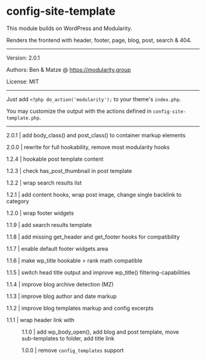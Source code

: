 # config-site-template 

This module builds on WordPress and Modularity.

Renders the frontend with header, footer, page, blog, post, search & 404.

---

Version: 2.0.1

Authors: Ben & Matze @ https://modularity.group

License: MIT

---

Just add `<?php do_action('modularity');` to your theme's `index.php`.

You may customize the output with the actions defined in `config-site-template.php`.

---

2.0.1 | add body_class() and post_class() to container markup elements 

2.0.0 | rewrite for full hookability, remove most modularity hooks

1.2.4 | hookable post template content

1.2.3 | check has_post_thumbnail in post template

1.2.2 | wrap search results list

1.2.1 | add content hooks, wrap post image, change single backlink to category

1.2.0 | wrap footer widgets

1.1.9 | add search results template

1.1.8 | add missing get_header and get_footer hooks for compatibility

1.1.7 | enable default footer widgets area 

1.1.6 | make wp_title hookable > rank math compatible

1.1.5 | switch head title output and improve wp_title() filtering-capabilities

1.1.4 | improve blog archive detection (MZ)

1.1.3 | improve blog author and date markup

1.1.2 | improve blog templates markup and config excerpts

1.1.1 | wrap header link with <figure>

1.1.0 | add wp_body_open(), add blog and post template, move sub-templates to folder, add title link

1.0.0 | remove `config_templates` support

